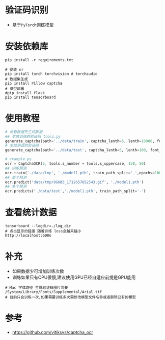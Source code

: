 # 验证码识别
- 基于`PyTorch`训练模型

# 安装依赖库
```shell
pip install -r requirements.txt

# 安装 or 
pip install torch torchvision # torchaudio
# 数据集生成
pip install Pillow captcha
# 模型部署
#pip install flask
pip install tensorboard
```
# 使用教程

```python
# 没有数据先生成数据 
## 生成训练的验证码 tools.py
generate_captcha(path='../data/train', captcha_lenth=5, lenth=10000, font_sizes=(24,),width=150, height=50)
# 生成测试的验证码
generate_captcha(path='../data/test', captcha_lenth=5, lenth=100, font_sizes=(24,),width=150, height=50)

# example.py 
ocr = CaptchaOCR(5, tools.s_number + tools.s_uppercase, 150, 50)
## 训练预测
ocr.train('./data/tmp', './model1.pth', train_path_split='_',epochs=100)
## 单个预测
ocr.predict('data/tmp/0G683_1712657652543.gif', './model1.pth')
## 多个预测
ocr.predicts('./data/test','./model1.pth', train_path_split='-')
```

# 查看统计数据
```shell
tensorboard --logdir=./log_dir
# 点击显示的链接 随着训练 loss会越来越小
http://localhost:6006
```


# 补充
- 如果数据少可增加训练次数
- 训练如果只有CPU很慢,建议使用GPU已经自适应前提是GPU能用
```shell
# Mac 字体路径 生成验证码图片需要
/System/Library/Fonts/Supplemental/Arial.ttf
# 目前只会训练一次,如果需要训练多次需修改模型文件名称或者删除已有的模型
```


# 参考
- https://github.com/vitiksys/captcha_ocr